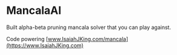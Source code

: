 # MancalaAI
Built alpha-beta pruning mancala solver that you can play against. 

Code powering [www.IsaiahJKing.com/mancala](https://www.IsaiahJKing.com)

